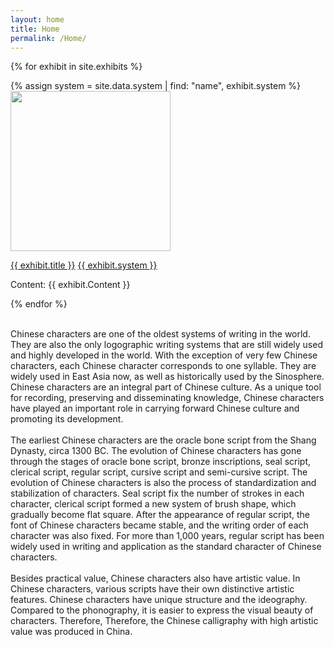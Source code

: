 ```yaml
---
layout: home
title: Home
permalink: /Home/
---
```


{% for exhibit in site.exhibits %}
  
  {% assign system = site.data.system | find: "name", exhibit.system %}
  <a href = "{{ exhibit.url | relative_url }}"><img src="{{ exhibit.image-url }}" width = 256></a>
  <p><a href = "{{ exhibit.url | relative_url }}">{{ exhibit.title }}</a>  <a href = "{{ system.homepage }}">{{ exhibit.system }}</a></p>

  <p>Content: {{ exhibit.Content }}</p>
 
  {% endfor %}

<br>
Chinese characters are one of the oldest systems of writing in the world. They are also the only logographic writing systems that are still widely used and highly developed in the world. With the exception of very few Chinese characters, each Chinese character corresponds to one syllable. They are widely used in East Asia now, as well as historically used by the Sinosphere. Chinese characters are an integral part of Chinese culture. As a unique tool for recording, preserving and disseminating knowledge, Chinese characters have played an important role in carrying forward Chinese culture and promoting its development.<br>
<br>
The earliest Chinese characters are the oracle bone script from the Shang Dynasty, circa 1300 BC. The evolution of Chinese characters has gone through the stages of oracle bone script, bronze inscriptions, seal script, clerical script, regular script, cursive script and semi-cursive script. The evolution of Chinese characters is also the process of standardization and stabilization of characters. Seal script fix the number of strokes in each character, clerical script formed a new system of brush shape, which gradually become flat square. After the appearance of regular script, the font of Chinese characters became stable, and the writing order of each character was also fixed. For more than 1,000 years, regular script has been widely used in writing and application as the standard character of Chinese characters.<br>
<br>
Besides practical value, Chinese characters also have artistic value. In Chinese characters, various scripts have their own distinctive artistic features. Chinese characters have unique structure and the ideography. Compared to the phonography, it is easier to express the visual beauty of characters. Therefore, Therefore, the Chinese calligraphy with high artistic value was produced in China.<br>
<br>
